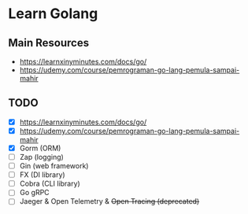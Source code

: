 # Learn Golang

## Main Resources

- <https://learnxinyminutes.com/docs/go/>
- <https://udemy.com/course/pemrograman-go-lang-pemula-sampai-mahir>

## TODO

- [x] <https://learnxinyminutes.com/docs/go/>
- [x] <https://udemy.com/course/pemrograman-go-lang-pemula-sampai-mahir>
- [x] Gorm (ORM)
- [ ] Zap (logging)
- [ ] Gin (web framework)
- [ ] FX (DI library)
- [ ] Cobra (CLI library)
- [ ] Go gRPC
- [ ] Jaeger & Open Telemetry & ~~Open Tracing (deprecated)~~
